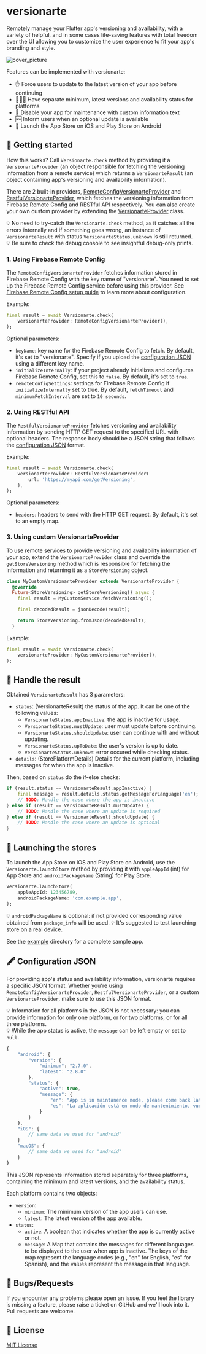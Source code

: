 # versionarte

Remotely manage your Flutter app's versioning and availability, with a variety of helpful, and in some cases life-saving features with total freedom over the UI allowing you to customize the user experience to fit your app's branding and style.

<img src="https://raw.githubusercontent.com/kamranbekirovyz/versionarte/main/assets/cover.png" alt="cover_picture" />

Features can be implemented with versionarte:
- ✋ Force users to update to the latest version of your app before continuing
- 💆🏻‍♂️ Have separate minimum, latest versions and availability status for platforms
- 🚧 Disable your app for maintenance with custom information text
- 🆕 Inform users when an optional update is available
- 🔗 Launch the App Store on iOS and Play Store on Android

## 🏁 Getting started

How this works? Call `Versionarte.check` method by providing it a `VersionarteProvider` (an object responsible for fetching the versioning information from a remote service) which returns a `VersionarteResult` (an object containing app's versioning and availability information).

There are 2 built-in providers, [RemoteConfigVersionarteProvider](#1-using-firebase-remote-config) and [RestfulVersionarteProvider](#2-using-restful-api), which fetches the versioning information from Firebase Remote Config and RESTful API respectively. You can also create your own custom provider by extending the [VersionarteProvider](#3-using-custom-versionarteprovider) class.

💡 No need to try-catch the `Versionarte.check` method, as it catches all the errors internally and if something goes wrong, an instance of `VersionarteResult` with status `VersionarteStatus.unknown` is still returned.  
💡 Be sure to check the debug console to see insightful debug-only prints.

### 1. Using Firebase Remote Config

The `RemoteConfigVersionarteProvider` fetches information stored in Firebase Remote Config with the key name of "versionarte". You need to set up the Firebase Remote Config service before using this provider. See <a href="https://github.com/kamranbekirovyz/versionarte/blob/main/firebase_remote_config_setup.md#-firebase-remote-config-setup-guide" target="_blank">Firebase Remote Config setup guide</a> to learn more about configuration.

Example:

```dart
final result = await Versionarte.check(
    versionarteProvider: RemoteConfigVersionarteProvider(),
);
```

Optional parameters:
- `keyName`: key name for the Firebase Remote Config to fetch. By default, it's set to "versionarte". Specify if you upload the [configuration JSON](#%EF%B8%8F-configuration-json) using a different key name.
- `initializeInternally`: if your project already initializes and configures Firebase Remote Config, set this to `false`. By default, it's set to `true`.
- `remoteConfigSettings`: settings for Firebase Remote Config if `initializeInternally` set to true. By default, `fetchTimeout` and `minimumFetchInterval` are set to `10 seconds`.

### 2. Using RESTful API

The `RestfulVersionarteProvider` fetches versioning and availability information by sending HTTP GET request to the specified URL with optional headers. The response body should be a JSON string that follows the [configuration JSON](#%EF%B8%8F-configuration-json) format.

Example:

```dart
final result = await Versionarte.check(
    versionarteProvider: RestfulVersionarteProvider(
        url: 'https://myapi.com/getVersioning',
    ),
);
```

Optional parameters:
- `headers`: headers to send with the HTTP GET request. By default, it's set to an empty map.

### 3. Using custom VersionarteProvider

To use remote services to provide versioning and availability information of your app, extend the `VersionarteProvider` class and override the `getStoreVersioning` method which is responsible for fetching the information and returning it as a `StoreVersioning` object.

```dart
class MyCustomVersionarteProvider extends VersionarteProvider {
  @override
  Future<StoreVersioning> getStoreVersioning() async {
    final result = MyCustomService.fetchVersioning();

    final decodedResult = jsonDecode(result);

    return StoreVersioning.fromJson(decodedResult);
  }
```
    
Example:
```dart
final result = await Versionarte.check(
    versionarteProvider: MyCustomVersionarteProvider(),
);
```

## 🙌 Handle the result

Obtained `VersionarteResult` has 3 parameters:

- `status`: (VersionarteResult) the status of the app. It can be one of the following values:
    - `VersionarteStatus.appInactive`: the app is inactive for usage.
    - `VersionarteStatus.mustUpdate`:  user must update before continuing.
    - `VersionarteStatus.shouldUpdate`: user can continue with and without updating.
    - `VersionarteStatus.upToDate`: the user's version is up to date.
    - `VersionarteStatus.unknown`: error occured while checking status.
- `details`: (StorePlatformDetails) Details for the current platform, including messages for when the app is inactive. 

Then, based on `status` do the if-else checks:

```dart
if (result.status == VersionarteResult.appInactive) {
    final message = result.details.status.getMessageForLanguage('en');
    // TODO: Handle the case where the app is inactive
} else if (result == VersionarteResult.mustUpdate) {
    // TODO: Handle the case where an update is required
} else if (result == VersionarteResult.shouldUpdate) {
    // TODO: Handle the case where an update is optional
} 
```

## 🔗 Launching the stores

To launch the App Store on iOS and Play Store on Android, use the `Versionarte.launchStore` method by providing it with `appleAppId` (int) for App Store and `androidPackageName` (String) for Play Store.

```dart
Versionarte.launchStore(
    appleAppId: 123456789,
    androidPackageName: 'com.example.app',
);
```

💡 `androidPackageName` is optional: if not provided corresponding value obtained from `package_info` will be used.
💡 It's suggested to test launching store on a real device.

See the <a href="https://github.com/kamranbekirovyz/versionarte/tree/main/example">example</a> directory for a complete sample app.

## 🖋️ Configuration JSON

For providing app's status and availability information, versionarte requires a specific JSON format. Whether you're using `RemoteConfigVersionarteProvider`, `RestfulVersionarteProvider`, or a custom `VersionarteProvider`, make sure to use this JSON format.

💡 Information for all platforms in the JSON is not necessary: you can provide information for only one platform, or for two platforms, or for all three platforms.   
💡 While the app status is active, the `message` can be left empty or set to `null`.

```js
{
    "android": {
        "version": {
            "minimum": "2.7.0",
            "latest": "2.8.0"
        },
        "status": {
            "active": true,
            "message": {
                "en": "App is in maintanence mode, please come back later.",
                "es": "La aplicación está en modo de mantenimiento, vuelva más tarde."
            }
        }
    },
    "iOS": {
        // same data we used for "android"
    }
    "macOS": {
        // same data we used for "android"
    }
}
```

This JSON represents information stored separately for three platforms, containing the minimum and latest versions, and the availability status.

Each platform contains two objects:

- `version`:
    - `minimum`: The minimum version of the app users can use. 
    - `latest`: The latest version of the app available. 
- `status`:
    - `active`: A boolean that indicates whether the app is currently active or not.
    - `message`: A Map that contains the messages for different languages to be displayed to the user when app is inactive. The keys of the map represent the language codes (e.g., "en" for English, "es" for Spanish), and the values represent the message in that language.

## 🐞 Bugs/Requests

If you encounter any problems please open an issue. If you feel the library is missing a feature, please raise a ticket on GitHub and we'll look into it. Pull requests are welcome.

## 📃 License

<a href="https://github.com/kamranbekirovyz/versionarte/blob/main/LICENSE">MIT License</a>